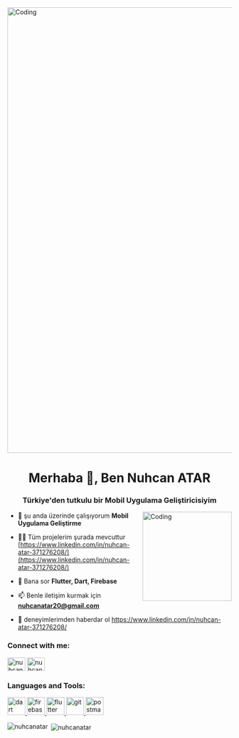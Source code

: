 
<img align="center" alt="Coding" width="1000"  src="https://1.bp.blogspot.com/-7A4WynwLsMw/XbBpCXG8fHI/AAAAAAAAMt4/uOa1bpLskYgrwGbllhSu2SDj_Mig8SXJQCLcBGAsYHQ/s1600/2000_600px.gif"/>

<h1 align="center">Merhaba 👋, Ben Nuhcan ATAR</h1>
<h3 align="center">Türkiye'den tutkulu bir Mobil Uygulama Geliştiricisiyim</h3>

<img align="right" alt="Coding" width="200" src="https://user-images.githubusercontent.com/77950761/230709603-7242ed7c-8c8b-4c25-b12c-c5a676e58816.jpg"/>





- 🔭 şu anda üzerinde çalışıyorum **Mobil Uygulama Geliştirme**

- 👨‍💻 Tüm projelerim şurada mevcuttur [https://www.linkedin.com/in/nuhcan-atar-371276208/](https://www.linkedin.com/in/nuhcan-atar-371276208/)

- 💬 Bana sor **Flutter, Dart, Firebase**

- 📫 Benle iletişim kurmak için **nuhcanatar20@gmail.com**

- 📄 deneyimlerimden haberdar ol https://www.linkedin.com/in/nuhcan-atar-371276208/

<h3 align="left">Connect with me:</h3>
<p align="left">
<a href="https://twitter.com/nuhcanatar0" target="blank"><img align="center" src="https://raw.githubusercontent.com/rahuldkjain/github-profile-readme-generator/master/src/images/icons/Social/twitter.svg" alt="nuhcanatar0" height="30" width="40" /></a>
<a href="https://instagram.com/nuhcan_atar" target="blank"><img align="center" src="https://raw.githubusercontent.com/rahuldkjain/github-profile-readme-generator/master/src/images/icons/Social/instagram.svg" alt="nuhcan_atar" height="30" width="40" /></a>
</p>

<h3 align="left">Languages and Tools:</h3>
<p align="left"> <a href="https://dart.dev" target="_blank" rel="noreferrer"> <img src="https://www.vectorlogo.zone/logos/dartlang/dartlang-icon.svg" alt="dart" width="40" height="40"/> </a> <a href="https://firebase.google.com/" target="_blank" rel="noreferrer"> <img src="https://www.vectorlogo.zone/logos/firebase/firebase-icon.svg" alt="firebase" width="40" height="40"/> </a> <a href="https://flutter.dev" target="_blank" rel="noreferrer"> <img src="https://www.vectorlogo.zone/logos/flutterio/flutterio-icon.svg" alt="flutter" width="40" height="40"/> </a> <a href="https://git-scm.com/" target="_blank" rel="noreferrer"> <img src="https://www.vectorlogo.zone/logos/git-scm/git-scm-icon.svg" alt="git" width="40" height="40"/> </a> <a href="https://postman.com" target="_blank" rel="noreferrer"> <img src="https://www.vectorlogo.zone/logos/getpostman/getpostman-icon.svg" alt="postman" width="40" height="40"/> </a> </p>

<p><img align="left" src="https://github-readme-stats.vercel.app/api/top-langs?username=nuhcanatar&show_icons=true&locale=en&layout=compact" alt="nuhcanatar" /></p>

<p>&nbsp;<img align="center" src="https://github-readme-stats.vercel.app/api?username=nuhcanatar&show_icons=true&locale=en" alt="nuhcanatar" /></p>
